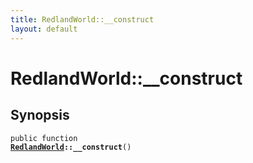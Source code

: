 ```yaml
---
title: RedlandWorld::__construct
layout: default
---
```


# RedlandWorld::__construct

## Synopsis

<code>public function <b><a href="RedlandWorld">RedlandWorld</a>::__construct</b>()</code>

